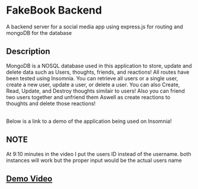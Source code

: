 # FakeBook Backend
A backend server for a social media app using express.js for routing and mongoDB for the database

 ## Description 
 MongoDB is a NOSQL database used in this application to store, update and delete data such as Users, thoughts, friends, and reactions!
 All routes have been tested using Insomnia. You can retrieve all users or a single user, create a new user, update a user, or delete a user.
 You can also Create, Read, Update, and Destroy thoughts similair to users! Also you can friend two users together and unfriend them Aswell
 as create reactions to thoughts and delete those reactions!
  
  <br>
  Below is a link to a demo of the application being used on Insomnia!
  <br>
  
  ## NOTE
  At 9:10 minutes in the video I put the users ID instead of the username. both instances will work but the proper input would be the actual
  users name
  
 ## [Demo Video]()
